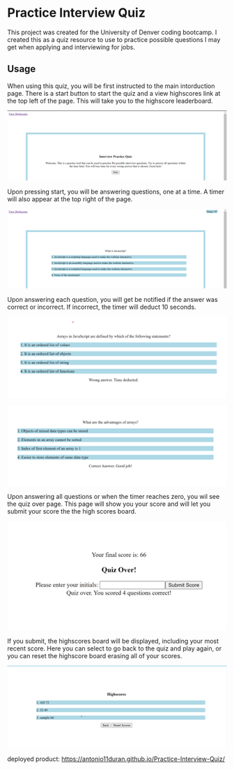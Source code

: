 # Practice Interview Quiz

This project was created for the University of Denver coding bootcamp.
I created this as a quiz resource to use to practice possible questions I may get when applying and interviewing for jobs.

## Usage

When using this quiz, you will be first instructed to the main intorduction page.
There is a start button to start the quiz and a view highscores link at the top left of the page. This will take you to the highscore leaderboard.

![screenshot of quiz instructions](./assets/images/mainpage.png)

Upon pressing start, you will be answering questions, one at a time. A timer will also appear at the top right of the page.

![screenshot of 1st question and timer](./assets/images/quest1timer.png)

Upon answering each question, you will get be notified if the answer was correct or incorrect. If incorrect, the timer will deduct 10 seconds.

![screenshot of incorrect answer chosen](./assets/images/wrong.png)

![screenshot of correct answer chosen](./assets/images/correct.png)

Upon answering all questions or when the timer reaches zero, you wil see the quiz over page.
This page will show you your score and will let you submit your score the the high scores board.

![screenshot of end of game with score shown](./assets/images/quizover.png)

If you submit, the highscores board will be displayed, including your most recent score. Here you can select to go back to the quiz and play again, or you can reset the highscore board erasing all of your scores.

![screenshot of highscores page](./assets/images/highscores.png)

deployed product: https://antonio11duran.github.io/Practice-Interview-Quiz/
